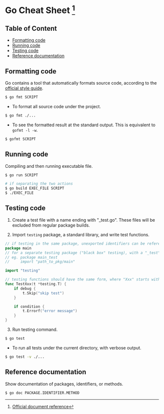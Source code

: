 # Go Cheat Sheet [^document] <!-- omit in toc -->
[^document]: [Official document reference](https://go.dev/doc/)

## Table of Content <!-- omit in toc -->
- [Formatting code](#formatting-code)
- [Running code](#running-code)
- [Testing code](#testing-code)
- [Reference documentation](#reference-documentation)


## Formatting code
Go contains a tool that automatically formats source code, according to the [official style guide](https://go.dev/doc/effective_go#formatting).
```bash
$ go fmt SCRIPT
```

- To format all source code under the project.
```bash
$ go fmt ./...
```

- To see the formatted result at the standard output. This is equivalent to `gofmt -l -w`.
```bash
$ gofmt SCRIPT
```


## Running code
Compiling and then running executable file.
```bash
$ go run SCRIPT

# if separating the two actions
$ go build EXEC_FILE SCRIPT
$ ./EXEC_FILE
```


## Testing code
1. Create a test file with a name ending with "_test.go". These files will be excluded from regular package builds.

2. Import `testing` package, a standard library, and write test functions.
```go
// if testing in the same package, unexported identifiers can be refered
package main
// for a separate testing package ("black box" testing), with a "_test" suffix, the package being tested must be imported explicitly
// eg. package main_test
//     import "path_to_pkg/main"

import "testing"

// testing functions should have the same form, where "Xxx" starts with uppercase
func TestXxx(t *testing.T) {
    if debug {
        t.Skip("skip test")
    }

    if condition {
        t.Errorf("error message")
    }
}
```

3. Run testing command.
```bash
$ go test
```

- To run all tests under the current directory, with verbose output.
```bash
$ go test -v ./...
```


## Reference documentation
Show documentation of packages, identifiers, or methods.
```bash
$ go doc PACKAGE.IDENTIFIER.METHOD
```
